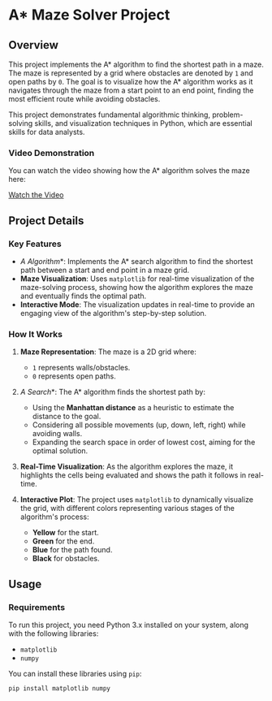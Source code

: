 # A* Maze Solver Project

## Overview

This project implements the A* algorithm to find the shortest path in a maze. The maze is represented by a grid where obstacles are denoted by `1` and open paths by `0`. The goal is to visualize how the A* algorithm works as it navigates through the maze from a start point to an end point, finding the most efficient route while avoiding obstacles.

This project demonstrates fundamental algorithmic thinking, problem-solving skills, and visualization techniques in Python, which are essential skills for data analysts.

### Video Demonstration

You can watch the video showing how the A* algorithm solves the maze here:

[Watch the Video](https://youtu.be/VWC7HKGGEQY)

## Project Details

### Key Features

- **A* Algorithm**: Implements the A* search algorithm to find the shortest path between a start and end point in a maze grid.
- **Maze Visualization**: Uses `matplotlib` for real-time visualization of the maze-solving process, showing how the algorithm explores the maze and eventually finds the optimal path.
- **Interactive Mode**: The visualization updates in real-time to provide an engaging view of the algorithm's step-by-step solution.

### How It Works

1. **Maze Representation**: The maze is a 2D grid where:
   - `1` represents walls/obstacles.
   - `0` represents open paths.

2. **A* Search**: The A* algorithm finds the shortest path by:
   - Using the **Manhattan distance** as a heuristic to estimate the distance to the goal.
   - Considering all possible movements (up, down, left, right) while avoiding walls.
   - Expanding the search space in order of lowest cost, aiming for the optimal solution.

3. **Real-Time Visualization**: As the algorithm explores the maze, it highlights the cells being evaluated and shows the path it follows in real-time.

4. **Interactive Plot**: The project uses `matplotlib` to dynamically visualize the grid, with different colors representing various stages of the algorithm's process:
   - **Yellow** for the start.
   - **Green** for the end.
   - **Blue** for the path found.
   - **Black** for obstacles.

## Usage

### Requirements

To run this project, you need Python 3.x installed on your system, along with the following libraries:
- `matplotlib`
- `numpy`

You can install these libraries using `pip`:

```bash
pip install matplotlib numpy
